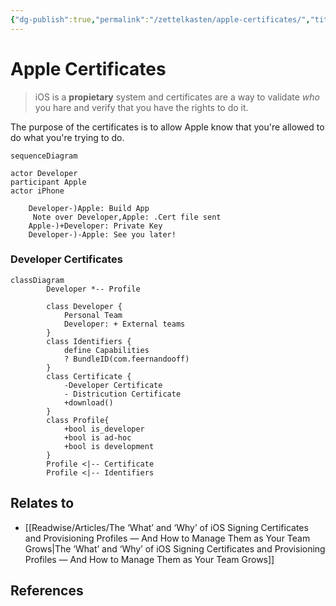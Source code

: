```yaml
---
{"dg-publish":true,"permalink":"/zettelkasten/apple-certificates/","title":"Apple Certificates","tags":["status/todo","core/tech/ios"],"created":"2023-11-13T17:08:28.523+00:00"}
---
```



# Apple Certificates

> iOS is a **propietary** system and certificates are a way to validate *who* you hare and verify that you have the rights to do it.

The purpose of the certificates is to allow Apple know that you're allowed to do what you're trying to do.

```mermaid
sequenceDiagram

actor Developer
participant Apple
actor iPhone

	Developer-)Apple: Build App
	 Note over Developer,Apple: .Cert file sent
	Apple-)+Developer: Private Key
	Developer-)-Apple: See you later!
```


### Developer Certificates
```mermaid
classDiagram
        Developer *-- Profile
		
        class Developer {
	        Personal Team
	        Developer: + External teams
		}
        class Identifiers {
            define Capabilities
            ? BundleID(com.feernandooff)
        }
        class Certificate {
            -Developer Certificate
            - Districution Certificate
			+download()
        }
        class Profile{
            +bool is_developer
            +bool is ad-hoc
            +bool is development
        }
		Profile <|-- Certificate
		Profile <|-- Identifiers

```



## Relates to
- [[Readwise/Articles/The ‘What’ and ‘Why’ of iOS Signing Certificates and Provisioning Profiles — And How to Manage Them as Your Team Grows\|The ‘What’ and ‘Why’ of iOS Signing Certificates and Provisioning Profiles — And How to Manage Them as Your Team Grows]]
## References
